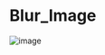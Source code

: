 # Blur_Image

![image](https://github.com/user-attachments/assets/d0b67a3f-17c2-4892-a2ab-1591056b273d)
